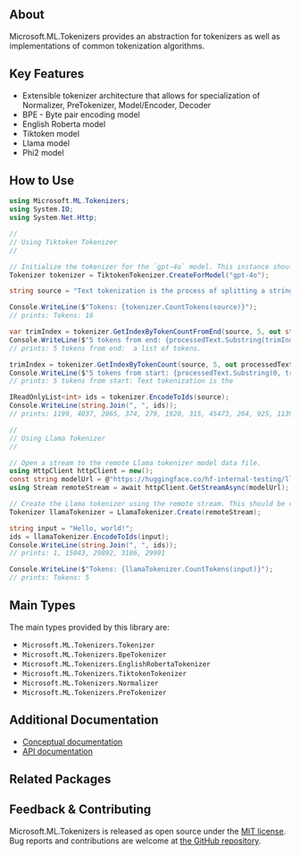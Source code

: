 ## About

Microsoft.ML.Tokenizers provides an abstraction for tokenizers as well as implementations of common tokenization algorithms.

## Key Features

* Extensible tokenizer architecture that allows for specialization of Normalizer, PreTokenizer, Model/Encoder, Decoder
* BPE - Byte pair encoding model
* English Roberta model
* Tiktoken model
* Llama model
* Phi2 model

## How to Use

```c#
using Microsoft.ML.Tokenizers;
using System.IO;
using System.Net.Http;

//
// Using Tiktoken Tokenizer
//

// Initialize the tokenizer for the `gpt-4o` model. This instance should be cached for all subsequent use.
Tokenizer tokenizer = TiktokenTokenizer.CreateForModel("gpt-4o");

string source = "Text tokenization is the process of splitting a string into a list of tokens.";

Console.WriteLine($"Tokens: {tokenizer.CountTokens(source)}");
// prints: Tokens: 16

var trimIndex = tokenizer.GetIndexByTokenCountFromEnd(source, 5, out string processedText, out _);
Console.WriteLine($"5 tokens from end: {processedText.Substring(trimIndex)}");
// prints: 5 tokens from end:  a list of tokens.

trimIndex = tokenizer.GetIndexByTokenCount(source, 5, out processedText, out _);
Console.WriteLine($"5 tokens from start: {processedText.Substring(0, trimIndex)}");
// prints: 5 tokens from start: Text tokenization is the

IReadOnlyList<int> ids = tokenizer.EncodeToIds(source);
Console.WriteLine(string.Join(", ", ids));
// prints: 1199, 4037, 2065, 374, 279, 1920, 315, 45473, 264, 925, 1139, 264, 1160, 315, 11460, 13

//
// Using Llama Tokenizer
//

// Open a stream to the remote Llama tokenizer model data file.
using HttpClient httpClient = new();
const string modelUrl = @"https://huggingface.co/hf-internal-testing/llama-tokenizer/resolve/main/tokenizer.model";
using Stream remoteStream = await httpClient.GetStreamAsync(modelUrl);

// Create the Llama tokenizer using the remote stream. This should be cached for all subsequent use.
Tokenizer llamaTokenizer = LlamaTokenizer.Create(remoteStream);

string input = "Hello, world!";
ids = llamaTokenizer.EncodeToIds(input);
Console.WriteLine(string.Join(", ", ids));
// prints: 1, 15043, 29892, 3186, 29991

Console.WriteLine($"Tokens: {llamaTokenizer.CountTokens(input)}");
// prints: Tokens: 5
```

## Main Types

The main types provided by this library are:

* `Microsoft.ML.Tokenizers.Tokenizer`
* `Microsoft.ML.Tokenizers.BpeTokenizer`
* `Microsoft.ML.Tokenizers.EnglishRobertaTokenizer`
* `Microsoft.ML.Tokenizers.TiktokenTokenizer`
* `Microsoft.ML.Tokenizers.Normalizer`
* `Microsoft.ML.Tokenizers.PreTokenizer`

## Additional Documentation

* [Conceptual documentation](TODO)
* [API documentation](https://learn.microsoft.com/en-us/dotnet/api/microsoft.ml.tokenizers)

## Related Packages

<!-- The related packages associated with this package -->

## Feedback & Contributing

Microsoft.ML.Tokenizers is released as open source under the [MIT license](https://licenses.nuget.org/MIT). Bug reports and contributions are welcome at [the GitHub repository](https://github.com/dotnet/machinelearning).
